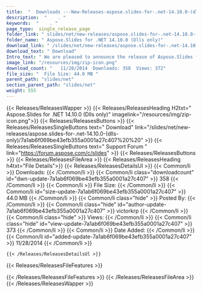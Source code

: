 ```yaml
---
title:  "  Downloads ---New-Releases-aspose.slides-for-.net-14.10.0-(dlls-only) . " 
description:  "    . " 
keywords:  "    . " 
page_type:  single_release_page
folder_link: " slides/net/new-releases/aspose.slides-for-.net-14.10.0-(dlls-only)/"
folder_name: " Aspose.Slides for .NET 14.10.0 (Dlls only)"
download_link: " /slides/net/new-releases/aspose.slides-for-.net-14.10.0-(dlls-only)/7a1ab6f069be43efb355a0001a27c407"
download_text: " Download"
Intro_text: " We are pleased to announce the release of Aspose.Slides for .NET 14.10.0. This r..."
image_link: "/resources/img/zip-icon.png"
download_count: "   11/28/2014  Downloads: 358  Views: 372"
file_size: "  File Size: 44.0 MB "
parent_path: "slides/net"
section_parent_path: "slides/net"
weight: 555
---
```


{{< Releases/ReleasesWapper >}}
  {{< Releases/ReleasesHeading H2txt=" Aspose.Slides for .NET 14.10.0 (Dlls only)" imagelink="/resources/img/zip-icon.png">}}
  {{< Releases/ReleasesButtons >}}
    {{< Releases/ReleasesSingleButtons text=" Download" link="/slides/net/new-releases/aspose.slides-for-.net-14.10.0-(dlls-only)/7a1ab6f069be43efb355a0001a27c407%20%20" >}}
    {{< Releases/ReleasesSingleButtons text=" Support Forum " link="https://forum.aspose.com/c/slides" >}}
  {{< Releases/ReleasesButtons >}}
  {{< Releases/ReleasesFileArea >}}
    {{< Releases/ReleasesHeading h4txt="File Details">}}
    {{< Releases/ReleasesDetailsUl >}}
            {{< Common/li  >}} Downloads: {{< /Common/li >}} 
      {{< Common/li class="downloadcount" id="dwn-update-7a1ab6f069be43efb355a0001a27c407" >}} 358 {{< /Common/li >}} 
      {{< Common/li  >}} File Size: {{< /Common/li >}} 
      {{< Common/li id="size-update-7a1ab6f069be43efb355a0001a27c407" >}} 44.0 MB {{< /Common/li >}} 
      {{< Common/li  class="hide" >}} Posted By: {{< /Common/li >}} 
      {{< Common/li class="hide" id="author-update-7a1ab6f069be43efb355a0001a27c407" >}} victorkrp {{< /Common/li >}} 
      {{< Common/li class="hide"  >}} Views: {{< /Common/li >}} 
      {{< Common/li class="hide" id="view-update-7a1ab6f069be43efb355a0001a27c407" >}} 373 {{< /Common/li >}} 
      {{< Common/li  >}} Date Added: {{< /Common/li >}} 
      {{< Common/li id="added-update-7a1ab6f069be43efb355a0001a27c407" >}} 11/28/2014 {{< /Common/li >}} 

    {{< /Releases/ReleasesDetailsUl >}}

  {{< Releases/ReleasesFileFeatures >}}
      
  {{< /Releases/ReleasesFileFeatures >}}
 {{< /Releases/ReleasesFileArea >}}
{{< /Releases/ReleasesWapper >}}


